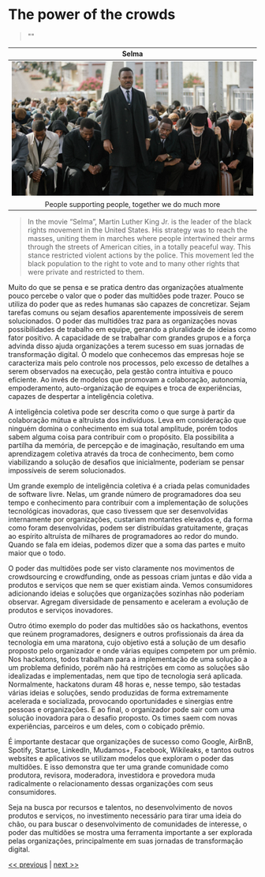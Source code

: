 # The power of the crowds

>""

| Selma |
| :---: |
|![](../../images/the_power_of_the_crowds.png)|
|People supporting people, together we do much more|

>In the movie “Selma”, Martin Luther King Jr. is the leader of the black rights movement in the United States. His strategy was to reach the masses, uniting them in marches where people intertwined their arms through the streets of American cities, in a totally peaceful way. This stance restricted violent actions by the police. This movement led the black population to the right to vote and to many other rights that were private and restricted to them.

Muito do que se pensa e se pratica dentro das organizações atualmente pouco percebe o valor que o poder das multidões pode trazer. Pouco se utiliza do poder que as redes humanas são capazes de concretizar. Sejam tarefas comuns ou sejam desafios aparentemente impossíveis de serem solucionados. O poder das multidões traz para as organizações novas possibilidades de trabalho em equipe, gerando a pluralidade de ideias como fator positivo. A capacidade de se trabalhar com grandes grupos e a força advinda disso ajuda organizações a terem sucesso em suas jornadas de transformação digital. O modelo que conhecemos das empresas hoje se caracteriza mais pelo controle nos processos, pelo excesso de detalhes a serem observados na execução, pela gestão contra intuitiva e pouco eficiente. Ao invés de modelos que promovam a colaboração, autonomia, empoderamento, auto-organização de equipes e troca de experiências, capazes de despertar a inteligência coletiva.

A inteligência coletiva pode ser descrita como o que surge à partir da colaboração mútua e altruísta dos indivíduos. Leva em consideração que ninguém domina o conhecimento em sua total amplitude, porém todos sabem alguma coisa para contribuir com o propósito. Ela possibilita a partilha da memória, de percepção e de imaginação, resultando em uma aprendizagem coletiva através da troca de conhecimento, bem como viabilizando a solução de desafios que inicialmente, poderiam se pensar impossíveis de serem solucionados.

Um grande exemplo de inteligência coletiva é a criada pelas comunidades de software livre. Nelas, um grande número de programadores doa seu tempo e conhecimento para contribuir com a implementação de soluções tecnológicas inovadoras, que caso tivessem que ser desenvolvidas internamente por organizações, custariam montantes elevados e, da forma como foram desenvolvidas, podem ser distribuídas gratuitamente, graças ao espírito altruísta de milhares de programadores ao redor do mundo. Quando se fala em ideias, podemos dizer que a soma das partes e muito maior que o todo.

O poder das multidões pode ser visto claramente nos movimentos de crowdsourcing e crowdfunding, onde as pessoas criam juntas e dão vida a produtos e serviços que nem se quer existiam ainda. Vemos consumidores adicionando ideias e soluções que organizações sozinhas não poderiam observar. Agregam diversidade de pensamento e aceleram a evolução de produtos e serviços inovadores.

Outro ótimo exemplo do poder das multidões são os hackathons, eventos que reúnem programadores, designers e outros profissionais da área da tecnologia em uma maratona, cujo objetivo está a solução de um desafio proposto pelo organizador e onde várias equipes competem por um prêmio. Nos hackatons, todos trabalham para a implementação de uma solução a um problema definido, porém não há restrições em como as soluções são idealizadas e implementadas, nem que tipo de tecnologia será aplicada. Normalmente, hackatons duram 48 horas e, nesse tempo, são testadas várias ideias e soluções, sendo produzidas de forma extremamente acelerada e socializada, provocando oportunidades e sinergias entre pessoas e organizações. E ao final, o organizador pode sair com uma solução inovadora para o desafio proposto. Os times saem com novas experiências, parceiros e um deles, com o cobiçado prêmio.

É importante destacar que organizações de sucesso como Google, AirBnB, Spotify, Startse, LinkedIn, Mudamos+, Facebook, Wikileaks, e tantos outros websites e aplicativos se utilizam modelos que exploram o poder das multidões. E isso demonstra que ter uma grande comunidade como produtora, revisora, moderadora, investidora e provedora muda radicalmente o relacionamento dessas organizações com seus consumidores.

Seja na busca por recursos e talentos, no desenvolvimento de novos produtos e serviços, no investimento necessário para tirar uma ideia do chão, ou para buscar o desenvolvimento de comunidades de interesse, o poder das multidões se mostra uma ferramenta importante a ser explorada pelas organizações, principalmente em suas jornadas de transformação digital.

[<< previous](1-history_of_heroes.md) | [next >>](3-managing_for_results.md)

